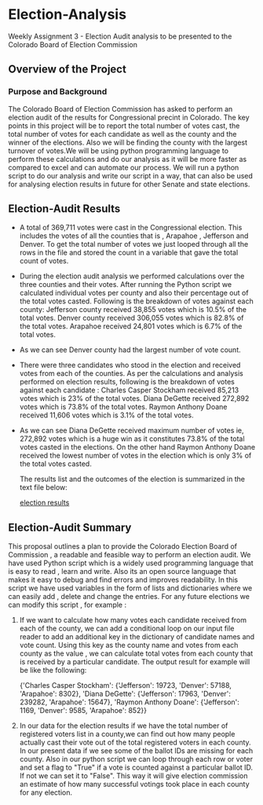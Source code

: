 # Election-Analysis
Weekly Assignment 3 - Election Audit analysis to be presented to the Colorado Board of Election Commission

## Overview of the Project

### Purpose and Background
The Colorado Board of Election Commission has asked to perform an election audit of the results for Congressional precint in Colorado. The key points in this project will be to
report the total number of votes cast, the total number of votes for each candidate as well as the county and the winner of the elections. Also we will be finding the county with
the largest turnover of votes.We will be using python programming language to perform these calculations and do our analysis as it will be more faster as compared to excel and can
automate our process. We will run a python script to do our analysis and write our script in a way, that can also be used for analysing election results in future for other Senate
and state elections.

## Election-Audit Results

- A total of 369,711 votes were cast in the Congressional election. This includes the votes of all the counties that is , Arapahoe , Jefferson and Denver.
  To get the total number of votes we just looped through all the rows in the file and stored the count in a variable that gave the total count of votes.

- During the election audit analysis we performed calculations over the three counties and their votes. After running the Python script we calculated individual votes per county
  and also their percentage out of the total votes casted. Following is the breakdown of votes against each county:
	Jefferson county received 38,855 votes which is 10.5% of the total votes.
	Denver county received 306,055 votes which is 82.8% of the total votes.
	Arapahoe received 24,801 votes which is 6.7% of the total votes.
	
- As we can see Denver county had the largest number of vote count.

- There were three candidates who stood in the election and received votes from each of the counties. As per the calculations and analysis performed on election results,
  following is the breakdown of votes against each candidate :
	Charles Casper Stockham received 85,213 votes which is 23% of the total votes.
	Diana DeGette received 272,892 votes which is 73.8% of the total votes.
	Raymon Anthony Doane received 11,606 votes which is 3.1% of the total votes.
	
- As we can see Diana DeGette received maximum number of votes ie, 272,892 votes which is a huge win as it constitutes 73.8% of the total votes casted in the elections.
  On the other hand Raymon Anthony Doane received the lowest number of votes in the election which is only 3% of the total votes casted.
  
  The results list and the outcomes of the election is summarized in the text file below:

  [election results](./Analysis/election_results.txt)
  

## Election-Audit Summary

This proposal outlines a plan to provide the Colorado Election Board of Commission , a readable and feasible way to perform an election audit.
We have used Python script which is a widely used programming language that is easy to read , learn and write. Also its an open source language that makes it easy to debug
and find errors and improves readability.
In this script we have used variables in the form of lists and dictionaries where we can easily add , delete and change the entries.
For any future elections we can modify this script , for example :

1. If we want to calculate how many votes each candidate received from each of the county, we can add a conditional loop on our input file reader to add an 
   additional key in the dictionary of candidate names and vote count. Using this key as the county name and votes from each county as the value , we can calculate
   total votes from each county that is received by a particular candidate. The output result for example will be like the following:
   
   {'Charles Casper Stockham': {'Jefferson': 19723, 'Denver': 57188, 'Arapahoe': 8302}, 
    'Diana DeGette': {'Jefferson': 17963, 'Denver': 239282, 'Arapahoe': 15647}, 
	'Raymon Anthony Doane': {'Jefferson': 1169, 'Denver': 9585, 'Arapahoe': 852}}
	
2. In our data for the election results if we have the total number of registered voters list in a county,we can find out how many people actually cast their vote
   out of the total registered voters in each county. 
   In our present data if we see some of the ballot IDs are missing for each county. Also in our python script we can loop through each row or voter and set a flag
   to "True" if a vote is counted against a particular ballot ID. If not we can set it to "False".
   This way it will give election commission an estimate of how many successful votings took place in each county for any election.
   
